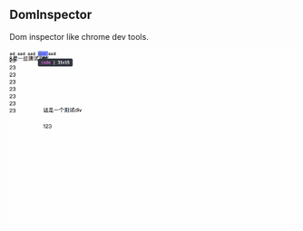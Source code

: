 DomInspector
--------------------------------

Dom inspector like chrome dev tools.

![](./document/dom-inspector.gif)

